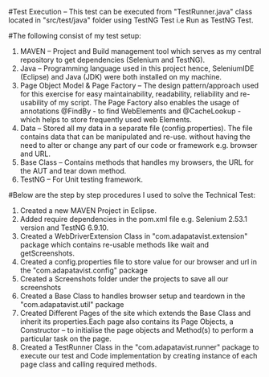 #Test Execution – This test can be executed from "TestRunner.java" class located in "src/test/java" folder using TestNG Test i.e Run as TestNG Test. 

#The following consist of my test setup:
1)	MAVEN – Project and Build management tool which serves as my central repository to get dependencies (Selenium and TestNG).
2)	Java – Programming language used in this project hence, SeleniumIDE (Eclipse) and Java (JDK) were both installed on my 	machine. 
3)	Page Object Model & Page Factory – The design pattern/approach used for this exercise for easy maintainability, readability, 	reliability and re-usability of my script. The Page Factory also enables the usage of annotations @FindBy - to find 	WebElements and @CacheLookup - which helps to store frequently used web Elements. 
4)	Data – Stored all my data in a separate file (config.properties). The file contains data that can be manipulated and re-use. 	without having the need to alter or change any part of our code or framework e.g. browser and URL.
5)	Base Class – Contains methods that handles my browsers, the URL for the AUT and tear down method.
6)	TestNG – For Unit testing framework.

#Below are the step by step procedures I used to solve the Technical Test:
1)	Created a new MAVEN Project in Eclipse. 
2)	Added require dependencies in the pom.xml file e.g. Selenium 2.53.1 version and TestNG 6.9.10.
3)	Created a WebDriverExtension Class in "com.adapatavist.extension" package which contains re-usable methods like wait and 	getScreenshots.  
4)  Created a config.properties file to store value for our browser and url in the "com.adapatavist.config" package
5)  Created a Screenshots folder under the projects to save all our screenshots
6)  Created a Base Class to handles browser setup and teardown in the "com.adapatavist.util" package
7) 	Created Different Pages of the site which extends the Base Class and inherit its properties.Each page also contains its Page 	Objects, a Constructor – to initialise the page objects and Method(s) to perform a particular task on the page. 
8)  Created a TestRunner Class in the "com.adapatavist.runner" package to execute our test and Code implementation by creating 	instance of each page class and calling required methods.
